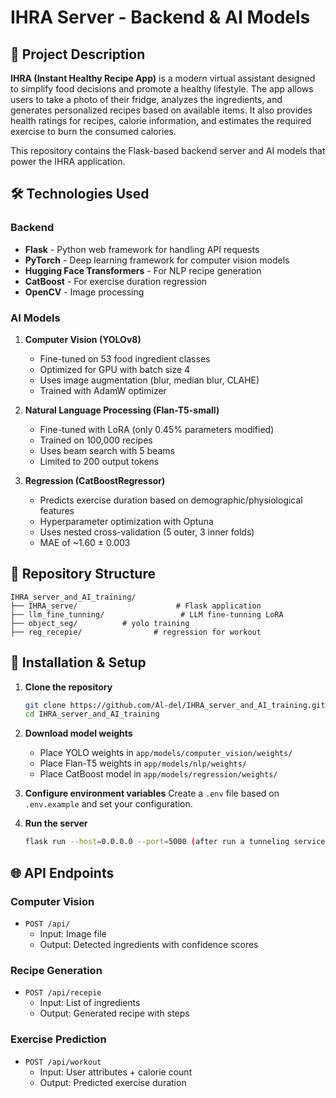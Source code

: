 # IHRA Server - Backend & AI Models

## 📝 Project Description
**IHRA (Instant Healthy Recipe App)** is a modern virtual assistant designed to simplify food decisions and promote a healthy lifestyle. The app allows users to take a photo of their fridge, analyzes the ingredients, and generates personalized recipes based on available items. It also provides health ratings for recipes, calorie information, and estimates the required exercise to burn the consumed calories.

This repository contains the Flask-based backend server and AI models that power the IHRA application.

## 🛠️ Technologies Used

### Backend
- **Flask** - Python web framework for handling API requests
- **PyTorch** - Deep learning framework for computer vision models
- **Hugging Face Transformers** - For NLP recipe generation
- **CatBoost** - For exercise duration regression
- **OpenCV** - Image processing

### AI Models
1. **Computer Vision (YOLOv8)**
   - Fine-tuned on 53 food ingredient classes
   - Optimized for GPU with batch size 4
   - Uses image augmentation (blur, median blur, CLAHE)
   - Trained with AdamW optimizer

2. **Natural Language Processing (Flan-T5-small)**
   - Fine-tuned with LoRA (only 0.45% parameters modified)
   - Trained on 100,000 recipes
   - Uses beam search with 5 beams
   - Limited to 200 output tokens

3. **Regression (CatBoostRegressor)**
   - Predicts exercise duration based on demographic/physiological features
   - Hyperparameter optimization with Optuna
   - Uses nested cross-validation (5 outer, 3 inner folds)
   - MAE of ~1.60 ± 0.003

## 📂 Repository Structure
```
IHRA_server_and_AI_training/
├── IHRA_serve/                      # Flask application
├── llm_fine_tunning/                 # LLM fine-tunning LoRA
├── object_seg/          # yolo training
├── reg_recepie/                # regression for workout
```

## 🚀 Installation & Setup

1. **Clone the repository**
   ```bash
   git clone https://github.com/Al-del/IHRA_server_and_AI_training.git
   cd IHRA_server_and_AI_training
   ```

2. **Download model weights**
   - Place YOLO weights in `app/models/computer_vision/weights/`
   - Place Flan-T5 weights in `app/models/nlp/weights/`
   - Place CatBoost model in `app/models/regression/weights/`

3. **Configure environment variables**
   Create a `.env` file based on `.env.example` and set your configuration.

4. **Run the server**
   ```bash
   flask run --host=0.0.0.0 --port=5000 (after run a tunneling service)
   ```

## 🌐 API Endpoints

### Computer Vision
- `POST /api/`
  - Input: Image file
  - Output: Detected ingredients with confidence scores

### Recipe Generation
- `POST /api/recepie`
  - Input: List of ingredients
  - Output: Generated recipe with steps

### Exercise Prediction
- `POST /api/workout`
  - Input: User attributes + calorie count
  - Output: Predicted exercise duration
